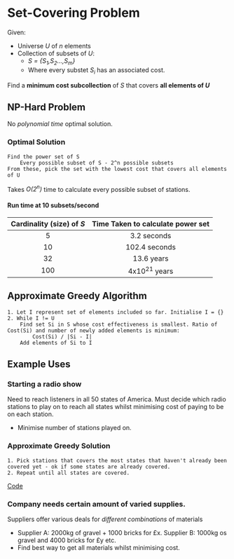 # Set-Covering Problem
Given:
* Universe *U* of *n* elements
* Collection of subsets of *U*:
    * *S = {S<sub>1</sub>,S<sub>2</sub>...,S<sub>m</sub>}*
    * Where every substet *S<sub>i</sub>* has an associated cost. 

Find a **minimum cost subcollection** of *S* that covers **all elements of *U***

## NP-Hard Problem
No *polynomial time* optimal solution.
### Optimal Solution
```
Find the power set of S
    Every possible subset of S - 2^n possible subsets
From these, pick the set with the lowest cost that covers all elements of U
```
Takes *O(2<sup>n</sup>)* time to calculate every possible subset of stations.

#### Run time at 10 subsets/second
| Cardinality (size) of *S* | Time Taken to calculate power set |
|:-------------------------:|:---------------------------------:|
| 5                         | 3.2 seconds                       |
| 10                        | 102.4 seconds                     |
| 32                        | 13.6 years                        |
| 100                       |         4x10<sup>21</sup> years         |

## Approximate Greedy Algorithm
```
1. Let I represent set of elements included so far. Initialise I = {}
2. While I != U
    Find set Si in S whose cost effectiveness is smallest. Ratio of Cost(Si) and number of newly added elements is minimum:
        Cost(Si) / |Si - I|
    Add elements of Si to I
```

## Example Uses
### Starting a radio show
Need to reach listeners in all 50 states of America. Must decide which radio stations to play on to reach all states whilst minimising cost of paying to be on each station.
* Minimise number of stations played on.

### Approximate Greedy Solution
```
1. Pick stations that covers the most states that haven't already been covered yet - ok if some states are already covered.
2. Repeat until all states are covered.
```

[Code](radio-stations.py)

### Company needs certain amount of varied supplies. 
Suppliers offer various deals for *different combinations* of materials
* Supplier A: 2000kg of gravel + 1000 bricks for £x. Supplier B: 1000kg os gravel and 4000 bricks for £y etc. 
* Find best way to get all materials whilst minimising cost.
